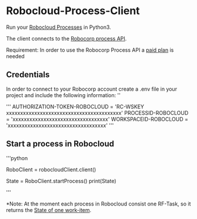 # Robocloud-Process-Client
Run your [Robocloud Processes](https://robocorp.com/docs/courses/beginners-course/running-in-robocorp-cloud) in Python3.

The client connects to the [Robocorp process API](https://robocorp.com/docs/control-room/apis-and-webhooks/process-api). 

Requirement: In order to use the Robocorp Process API a [paid plan](https://robocorp.com/pricing) is needed


## Credentials
In order to connect to your Robocorp  account create a .env file in your project and include the following information: ''

'''
AUTHORIZATION-TOKEN-ROBOCLOUD = 'RC-WSKEY xxxxxxxxxxxxxxxxxxxxxxxxxxxxxxxxxxxxxxxxx'
PROCESSID-ROBOCLOUD = 'xxxxxxxxxxxxxxxxxxxxxxxxxxxxxxxxxx'
WORKSPACEID-ROBOCLOUD = 'xxxxxxxxxxxxxxxxxxxxxxxxxxxxxxxxxxx'
'''

## Start a process in Robocloud

'''python

RoboClient = robocloudClient.client()

State = RoboClient.startProcess()
print(State)

'''

*Note: At the moment each process in Robocloud consist one RF-Task, so it returns the [State of one work-item](https://robocorp.com/docs/development-guide/control-room/work-items). 